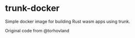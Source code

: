 # trunk-docker

Simple docker image for building Rust wasm apps using trunk.

Original code from @torhovland
